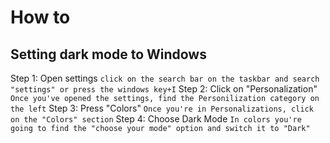 # How to
## Setting dark mode to Windows

Step 1: Open settings
``
click on the search bar on the taskbar and search "settings" or press the windows key+I
``
Step 2: Click on "Personalization"
``
Once you've opened the settings, find the Personilization category on the left
``
Step 3: Press "Colors"
``
Once you're in Personalizations, click on the "Colors" section
``
Step 4: Choose Dark Mode
``
In colors you're going to find the "choose your mode" option and switch it to "Dark"
``
